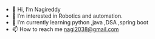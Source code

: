 - 👋 Hi, I’m Nagireddy
- 👀 I’m interested in Robotics and automation.
- 🌱 I’m currently learning python ,java ,DSA ,spring boot
- 📫 How to reach me nagi2038@gmail.com

<!---
nagi2038/nagi2038 is a ✨ special ✨ repository because its `README.md` (this file) appears on your GitHub profile.
You can click the Preview link to take a look at your changes.
--->
